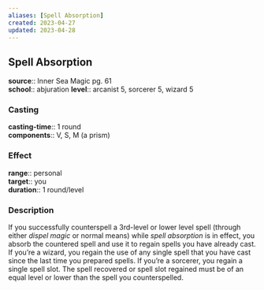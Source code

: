 ```yaml
---
aliases: [Spell Absorption]
created: 2023-04-27
updated: 2023-04-28
---
```


## Spell Absorption

**source**:: Inner Sea Magic pg. 61  
**school**:: abjuration
**level**:: arcanist 5, sorcerer 5, wizard 5

### Casting

**casting-time**:: 1 round  
**components**:: V, S, M (a prism)

### Effect

**range**:: personal  
**target**:: you  
**duration**:: 1 round/level

### Description

If you successfully counterspell a 3rd-level or lower level spell (through either *dispel magic* or normal means) while *spell absorption* is in effect, you absorb the countered spell and use it to regain spells you have already cast. If you’re a wizard, you regain the use of any single spell that you have cast since the last time you prepared spells. If you’re a sorcerer, you regain a single spell slot. The spell recovered or spell slot regained must be of an equal level or lower than the spell you counterspelled.
